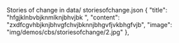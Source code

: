 Stories of change in data/ storiesofchange.json
{
        "title": "hfgjklnbvbjknmlknjbhvjbk ",
        "content": "zxdfcgvhbjknjbhvgfchvjbknnjbhgvfjvkbhgfvjb",
        "image": "img/demos/cbs/storiesofchange/2.jpg"
    },